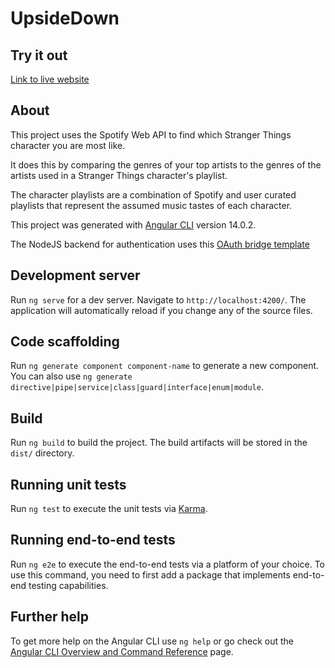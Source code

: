# UpsideDown

## Try it out

[Link to live website](https://upsidedownbackend.herokuapp.com/login)

## About

This project uses the Spotify Web API to find which Stranger Things character you are most like.

It does this by comparing the genres of your top artists to the genres of the artists used in a Stranger Things character's playlist.

The character playlists are a combination of Spotify and user curated playlists that represent the assumed music tastes of each character.

This project was generated with [Angular CLI](https://github.com/angular/angular-cli) version 14.0.2.

The NodeJS backend for authentication uses this [OAuth bridge template](https://github.com/mpj/oauth-bridge-template)

## Development server

Run `ng serve` for a dev server. Navigate to `http://localhost:4200/`. The application will automatically reload if you change any of the source files.

## Code scaffolding

Run `ng generate component component-name` to generate a new component. You can also use `ng generate directive|pipe|service|class|guard|interface|enum|module`.

## Build

Run `ng build` to build the project. The build artifacts will be stored in the `dist/` directory.

## Running unit tests

Run `ng test` to execute the unit tests via [Karma](https://karma-runner.github.io).

## Running end-to-end tests

Run `ng e2e` to execute the end-to-end tests via a platform of your choice. To use this command, you need to first add a package that implements end-to-end testing capabilities.

## Further help

To get more help on the Angular CLI use `ng help` or go check out the [Angular CLI Overview and Command Reference](https://angular.io/cli) page.
